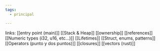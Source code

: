 ```yaml
---
tags:
  - principal

---
```


links:
[[entry point  (main)]]
[[Stack & Heap]]
[[ownership]]
[[references]]
[[Numeric types (i32, u16, etc...)]]
[[Lifetimes]]
[[Struct, enums, patterns]]
[[Operators (punto y dos puntos)]]
[[closures]]
[[vectors (rust)]]
